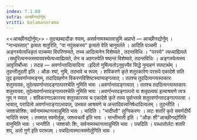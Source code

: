 ```yaml
---
index: 7.1.80
sutra: आच्छीनद्योर्नुम्
vritti: balamanorama
---
```


<<आच्छीनद्योर्नुम्>> - तुदच्छब्दादौङः श्याम्, असर्वनामस्थात्वान्नुमि अप्राप्ते — आच्छीनद्योर्नुम् । "नाभ्यस्तात्" इत्यतः शतुरिति, "वा नपुंसकस्य" इत्यतो वेति चानुवर्तते । आदिति पञ्चमी । अङ्गस्येत्यधिकृतं पञ्चम्या विपरिणम्यते, तच्च आदित्यनेन विशेष्यते , तदन्तविधिः । "परस्ये" त्यध्याह्यियते ।सथु॑रित्यनन्तरमवयवस्येत्यध्याह्यियते, तेन च अह्गस्येति षष्ठन्तं विशेष्यते, तदन्तविधिः । अङ्गस्येत्यस्य आवृत्तिर्बोध्या । तदाह — अवर्णान्तादित्यादिना ।इदितो नुमि॑त्यतोऽनुवृत्त्यैव सिद्धे नुम्ग्रहणं स्पष्टार्थम् । तुदन्तीतुदती इति । औङः श्यां, नुमि, तदभावे च रूपम् । शविकरणे कृते शतुरकारेण पररूपे एकादेशे सति तुद इत्यवर्णान्तमङ्गम्, तदादिग्रहणेन विकरणविशिष्टस्याप्यङ्गत्वात् । ततश्च तुददित्यन्त्यस्तकारः शतुरवयवः, तुदेत्यवर्णान्तादङ्गात्परश्चेति नुमिति भावः ।अवर्णान्तादङ्गत्वात् । ततश्च तददित्यन्त्यस्तकारः शतुरवयवः, तुदेत्यवर्णान्तादङ्गात्परश्चेति नुमिति भावः ।अवर्णान्तादङ्गात्परो यः शतृप्रत्ययः॑ इत्याश्रयणे त्वत्र नुम् न स्यात् । शविकरणाऽकारस्य शतुरकारस्य च एकादेशे कृते तस्य पूर्वान्तत्वे शतुरवर्णान्तादङ्गात्परत्वा ।भावात्, परादित्वे अवर्णान्ताङ्गाऽभावात्, उभयत आश्रयणे च अन्तादिवत्त्वनिषेधादित्यलम् । तुदन्तीति । जश्शसोश्शिः, सर्वनामस्थानत्वान्नुमिति भावः । भादिति । "भादीप्तौ" लुग्विकरणः । लटः शतरि कृते सवर्णदीर्घे भादिति रूपम् । तस्मात् स्वमोर्लुक्, जश्त्वचर्त्वे इति भावः । भान्तीभाती इति । "औङः शी"आच्छीनद्यो॑रिति वानुमिति भावः । भान्तीति । जश्शसोः शिः, सर्वनामस्थानत्वान्नुमिति भावः । पचदिति । पच्धातोर्लटः शतरि शप्, अतो गुणे॑ इति पररूपम् । पचदित्यस्मात्स्वमोर्लुगिति भावः ।